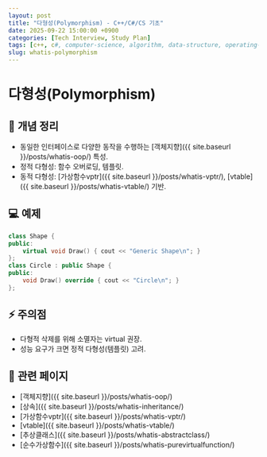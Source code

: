```yaml
---
layout: post
title: "다형성(Polymorphism) - C++/C#/CS 기초"
date: 2025-09-22 15:00:00 +0900
categories: [Tech Interview, Study Plan]
tags: [c++, c#, computer-science, algorithm, data-structure, operating-system, network, database, design-pattern]
slug: whatis-polymorphism
---
```


# 다형성(Polymorphism)

## 📌 개념 정리
- 동일한 인터페이스로 다양한 동작을 수행하는 [객체지향]({{ site.baseurl }}/posts/whatis-oop/) 특성.
- 정적 다형성: 함수 오버로딩, 템플릿.
- 동적 다형성: [가상함수vptr]({{ site.baseurl }}/posts/whatis-vptr/), [vtable]({{ site.baseurl }}/posts/whatis-vtable/) 기반.

## 💻 예제
```cpp
class Shape {
public:
    virtual void Draw() { cout << "Generic Shape\n"; }
};
class Circle : public Shape {
public:
    void Draw() override { cout << "Circle\n"; }
};
```

## ⚡ 주의점
- 다형적 삭제를 위해 소멸자는 virtual 권장.
- 성능 요구가 크면 정적 다형성(템플릿) 고려.

## 🔗 관련 페이지
- [객체지향]({{ site.baseurl }}/posts/whatis-oop/)
- [상속]({{ site.baseurl }}/posts/whatis-inheritance/)
- [가상함수vptr]({{ site.baseurl }}/posts/whatis-vptr/)
- [vtable]({{ site.baseurl }}/posts/whatis-vtable/)
- [추상클래스]({{ site.baseurl }}/posts/whatis-abstractclass/)
- [순수가상함수]({{ site.baseurl }}/posts/whatis-purevirtualfunction/)
